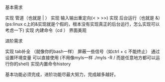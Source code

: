 


基本需求

实现 管道（也就是 | ）
实现 输入输出重定向(< > >>)
实现 后台运行（也就是 &）(ps:linux c上的&实现就是个假的，根本没有实现真正的后台运行，怎么实现可以考虑一下)
实现 内建命令（cd ）
界面美观

进阶需求

实现 tab补全 （就像你的bash一样）
屏蔽一些信号（如ctrl + c 不能终止）
通过设置环境变量 可以直接使用 (不用像myls一样 ./myls -R / 而是任意地方都可以运行你的shell)
实现内置命令history

基本功能必须完成，进阶功能尽最大努力，完成越多越好。
